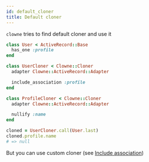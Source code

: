 ```yaml
---
id: default_cloner
title: Default cloner
---
```


`clowne` tries to find default cloner and use it

```ruby
class User < ActiveRecord::Base
  has_one :profile
end

class UserCloner < Clowne::Cloner
  adapter Clowne::ActiveRecord::Adapter

  include_association :profile
end

class ProfileCloner < Clowne::Cloner
  adapter Clowne::ActiveRecord::Adapter

  nullify :name
end

cloned = UserCloner.call(User.last)
cloned.profile.name
# => null
```

But you can use custom cloner (see [Include association](/clowne/docs/include_association.html))
